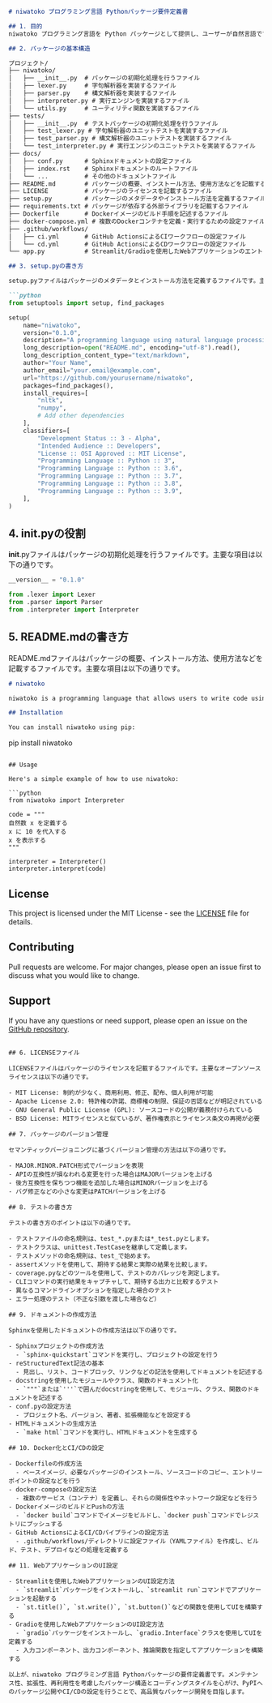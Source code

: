 ```markdown
# niwatoko プログラミング言語 Pythonパッケージ要件定義書

## 1. 目的
niwatoko プログラミング言語を Python パッケージとして提供し、ユーザーが自然言語でプログラミングを行えるようにする。

## 2. パッケージの基本構造

プロジェクト/
├── niwatoko/
│   ├── __init__.py  # パッケージの初期化処理を行うファイル
│   ├── lexer.py     # 字句解析器を実装するファイル  
│   ├── parser.py    # 構文解析器を実装するファイル
│   ├── interpreter.py # 実行エンジンを実装するファイル
│   └── utils.py     # ユーティリティ関数を実装するファイル
├── tests/
│   ├── __init__.py  # テストパッケージの初期化処理を行うファイル
│   ├── test_lexer.py # 字句解析器のユニットテストを実装するファイル
│   ├── test_parser.py # 構文解析器のユニットテストを実装するファイル 
│   └── test_interpreter.py # 実行エンジンのユニットテストを実装するファイル
├── docs/
│   ├── conf.py      # Sphinxドキュメントの設定ファイル
│   ├── index.rst    # Sphinxドキュメントのルートファイル
│   └── ...          # その他のドキュメントファイル
├── README.md        # パッケージの概要、インストール方法、使用方法などを記載するファイル
├── LICENSE          # パッケージのライセンスを記載するファイル
├── setup.py         # パッケージのメタデータやインストール方法を定義するファイル
├── requirements.txt # パッケージが依存する外部ライブラリを記載するファイル
├── Dockerfile       # Dockerイメージのビルド手順を記述するファイル
├── docker-compose.yml # 複数のDockerコンテナを定義・実行するための設定ファイル
├── .github/workflows/
│   ├── ci.yml       # GitHub ActionsによるCIワークフローの設定ファイル
│   └── cd.yml       # GitHub ActionsによるCDワークフローの設定ファイル
└── app.py           # Streamlit/Gradioを使用したWebアプリケーションのエントリーポイント

## 3. setup.pyの書き方

setup.pyファイルはパッケージのメタデータとインストール方法を定義するファイルです。主要な項目は以下の通りです。

```python
from setuptools import setup, find_packages

setup(
    name="niwatoko",
    version="0.1.0",
    description="A programming language using natural language processing",
    long_description=open("README.md", encoding="utf-8").read(),
    long_description_content_type="text/markdown",
    author="Your Name",
    author_email="your.email@example.com",
    url="https://github.com/yourusername/niwatoko",
    packages=find_packages(),
    install_requires=[
        "nltk",
        "numpy",
        # Add other dependencies
    ],
    classifiers=[
        "Development Status :: 3 - Alpha",
        "Intended Audience :: Developers",
        "License :: OSI Approved :: MIT License",
        "Programming Language :: Python :: 3",
        "Programming Language :: Python :: 3.6",
        "Programming Language :: Python :: 3.7",
        "Programming Language :: Python :: 3.8",
        "Programming Language :: Python :: 3.9",
    ],
)
```

## 4. __init__.pyの役割

__init__.pyファイルはパッケージの初期化処理を行うファイルです。主要な項目は以下の通りです。

```python
__version__ = "0.1.0"

from .lexer import Lexer
from .parser import Parser
from .interpreter import Interpreter
```

## 5. README.mdの書き方

README.mdファイルはパッケージの概要、インストール方法、使用方法などを記載するファイルです。主要な項目は以下の通りです。

```markdown
# niwatoko

niwatoko is a programming language that allows users to write code using natural language.

## Installation

You can install niwatoko using pip:

```
pip install niwatoko
```

## Usage

Here's a simple example of how to use niwatoko:

```python
from niwatoko import Interpreter

code = """
自然数 x を定義する
x に 10 を代入する
x を表示する
"""

interpreter = Interpreter()
interpreter.interpret(code)
```

## License

This project is licensed under the MIT License - see the [LICENSE](LICENSE) file for details.

## Contributing

Pull requests are welcome. For major changes, please open an issue first to discuss what you would like to change.

## Support

If you have any questions or need support, please open an issue on the [GitHub repository](https://github.com/yourusername/niwatoko/issues).
```

## 6. LICENSEファイル

LICENSEファイルはパッケージのライセンスを記載するファイルです。主要なオープンソースライセンスは以下の通りです。

- MIT License: 制約が少なく、商用利用、修正、配布、個人利用が可能
- Apache License 2.0: 特許権の許諾、商標権の制限、保証の否認などが明記されている
- GNU General Public License (GPL): ソースコードの公開が義務付けられている
- BSD License: MITライセンスと似ているが、著作権表示とライセンス条文の再掲が必要

## 7. パッケージのバージョン管理

セマンティックバージョニングに基づくバージョン管理の方法は以下の通りです。

- MAJOR.MINOR.PATCH形式でバージョンを表現
- APIの互換性が損なわれる変更を行った場合はMAJORバージョンを上げる
- 後方互換性を保ちつつ機能を追加した場合はMINORバージョンを上げる
- バグ修正などの小さな変更はPATCHバージョンを上げる

## 8. テストの書き方

テストの書き方のポイントは以下の通りです。

- テストファイルの命名規則は、test_*.pyまたは*_test.pyとします。
- テストクラスは、unittest.TestCaseを継承して定義します。
- テストメソッドの命名規則は、test_で始めます。
- assertメソッドを使用して、期待する結果と実際の結果を比較します。
- coverage.pyなどのツールを使用して、テストのカバレッジを測定します。
- CLIコマンドの実行結果をキャプチャして、期待する出力と比較するテスト
- 異なるコマンドラインオプションを指定した場合のテスト
- エラー処理のテスト（不正な引数を渡した場合など）

## 9. ドキュメントの作成方法

Sphinxを使用したドキュメントの作成方法は以下の通りです。

- Sphinxプロジェクトの作成方法
  - `sphinx-quickstart`コマンドを実行し、プロジェクトの設定を行う
- reStructuredText記法の基本
  - 見出し、リスト、コードブロック、リンクなどの記法を使用してドキュメントを記述する
- docstringを使用したモジュールやクラス、関数のドキュメント化
  - `"""`または`'''`で囲んだdocstringを使用して、モジュール、クラス、関数のドキュメントを記述する
- conf.pyの設定方法
  - プロジェクト名、バージョン、著者、拡張機能などを設定する
- HTMLドキュメントの生成方法
  - `make html`コマンドを実行し、HTMLドキュメントを生成する

## 10. Docker化とCI/CDの設定

- Dockerfileの作成方法
  - ベースイメージ、必要なパッケージのインストール、ソースコードのコピー、エントリーポイントの設定などを行う
- docker-composeの設定方法
  - 複数のサービス（コンテナ）を定義し、それらの関係性やネットワーク設定などを行う
- DockerイメージのビルドとPushの方法
  - `docker build`コマンドでイメージをビルドし、`docker push`コマンドでレジストリにプッシュする
- GitHub ActionsによるCI/CDパイプラインの設定方法
  - .github/workflows/ディレクトリに設定ファイル（YAMLファイル）を作成し、ビルド、テスト、デプロイなどの処理を定義する

## 11. WebアプリケーションのUI設定

- Streamlitを使用したWebアプリケーションのUI設定方法
  - `streamlit`パッケージをインストールし、`streamlit run`コマンドでアプリケーションを起動する
  - `st.title()`, `st.write()`, `st.button()`などの関数を使用してUIを構築する
- Gradioを使用したWebアプリケーションのUI設定方法
  - `gradio`パッケージをインストールし、`gradio.Interface`クラスを使用してUIを定義する
  - 入力コンポーネント、出力コンポーネント、推論関数を指定してアプリケーションを構築する

以上が、niwatoko プログラミング言語 Pythonパッケージの要件定義書です。メンテナンス性、拡張性、再利用性を考慮したパッケージ構造とコーディングスタイルを心がけ、PyPIへのパッケージ公開やCI/CDの設定を行うことで、高品質なパッケージ開発を目指します。
```